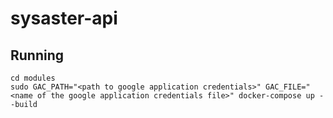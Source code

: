 # sysaster-api

## Running

```
cd modules
sudo GAC_PATH="<path to google application credentials>" GAC_FILE="<name of the google application credentials file>" docker-compose up --build
```
